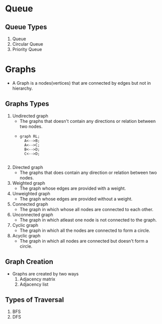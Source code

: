 # Queue
## Queue Types
1. Queue
2. Circular Queue
3. Priority Queue
# Graphs
- A Graph is a nodes(vertices) that are connected by edges but not in hierarchy.
## Graphs Types
1. Undirected graph
   - The graphs that doesn't contain any directions or relation between two nodes.
   -  ```mermaid
      graph RL;
        A<-->B;
        A<-->C;
        B<-->D;
        C<-->D;
   ```
2. Directed graph
   - The graphs that does contain any direction or relation between two nodes.
3. Weighted graph
   - The graph whose edges are provided with a weight.
4. Unweighted graph
   - The graph whose edges are provided without a weight.
5. Connected graph
   - The graph in which whose all nodes are connected to each other.
6. Unconnected graph
   - The graph in which atleast one node is not connected to the graph.
7. Cyclic graph
   - The graph in which all the nodes are connected to form a circle.
8. Acyclic graph
   - The graph in which all nodes are connected but doesn't form a circle.
## Graph Creation
- Graphs are created by two ways
  1. Adjacency matrix
  2. Adjacency list
## Types of Traversal
1. BFS
2. DFS












































